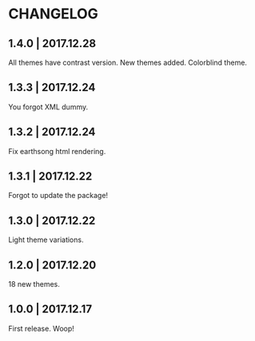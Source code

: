 # CHANGELOG

## 1.4.0 | 2017.12.28

All themes have contrast version. New themes added. Colorblind theme.

## 1.3.3 | 2017.12.24

You forgot XML dummy.

## 1.3.2 | 2017.12.24

Fix earthsong html rendering.

## 1.3.1 | 2017.12.22

Forgot to update the package!

## 1.3.0 | 2017.12.22

Light theme variations.

## 1.2.0 | 2017.12.20

18 new themes.

## 1.0.0 | 2017.12.17

First release. Woop!